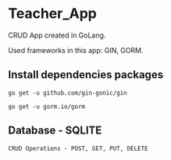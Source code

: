 # Teacher_App
CRUD App created in GoLang.

Used frameworks in this app: GIN, GORM.

## Install dependencies packages
`go get -u github.com/gin-gonic/gin`

`go get -u gorm.io/gorm`

## Database - SQLITE
`CRUD Operations - POST, GET, PUT, DELETE`


